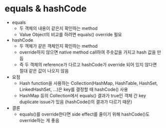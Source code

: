 # equals & hashCode

- equals
  - 두 객체의 내용이 같은지 확인하는 method
  - Value Object의 비교를 하려면 equals() override 필요
- hashCode
  - 두 객체가 같은 객체인지 확인하는 method
  - override하지 않으면 native method call하여 주솟값을 가지고 hash 값을 만듬
  - 즉 두 객체의 reference가 다르고 hashCode가 override 되어 있지 않다면 절대 같은 값이 나오지 않음
- 요점
  - Hash function을 사용하는 Collection(HashMap, HashTable, HashSet, LinkedHashSet, ...)은 key를 결정할 때 hashCode() 사용
  - HashMap 등의 Collection에서 equals() 결과가 true인 객체 간 key duplicate issue가 있음 (hashCode()의 결과가 다르기 때문)
- 결론
  - equals()를 override한다면 side effect를 줄이기 위해 hashCode()도 override하는 게 좋음